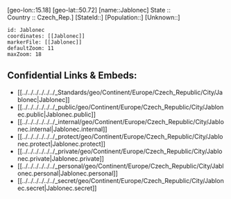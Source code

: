 ﻿---
location: [50.72,15.18] 
mapzoom: [7,12] 
mapmarker: city 
type: City
tags:
- geo/City


SpocWebEntityId: 31148
isDeleted: false
confidential: public

---
[geo-lon::15.18] 
[geo-lat::50.72] 
[name::Jablonec] 
State ::  
Country :: Czech_Rep.] 
[StateId::] 
[Population::] 
[Unknown::] 


```leaflet
id: Jablonec
coordinates: [[Jablonec]] 
markerFile: [[Jablonec]] 
defaultZoom: 11 
maxZoom: 18
```


## Confidential Links & Embeds: 
- [[../../../../../../_Standards/geo/Continent/Europe/Czech_Republic/City/Jablonec|Jablonec]] 
- [[../../../../../../_public/geo/Continent/Europe/Czech_Republic/City/Jablonec.public|Jablonec.public]] 
- [[../../../../../../_internal/geo/Continent/Europe/Czech_Republic/City/Jablonec.internal|Jablonec.internal]] 
- [[../../../../../../_protect/geo/Continent/Europe/Czech_Republic/City/Jablonec.protect|Jablonec.protect]] 
- [[../../../../../../_private/geo/Continent/Europe/Czech_Republic/City/Jablonec.private|Jablonec.private]] 
- [[../../../../../../_personal/geo/Continent/Europe/Czech_Republic/City/Jablonec.personal|Jablonec.personal]] 
- [[../../../../../../_secret/geo/Continent/Europe/Czech_Republic/City/Jablonec.secret|Jablonec.secret]] 
